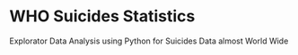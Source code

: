 # WHO Suicides Statistics

Explorator Data Analysis using Python for Suicides Data almost World Wide
